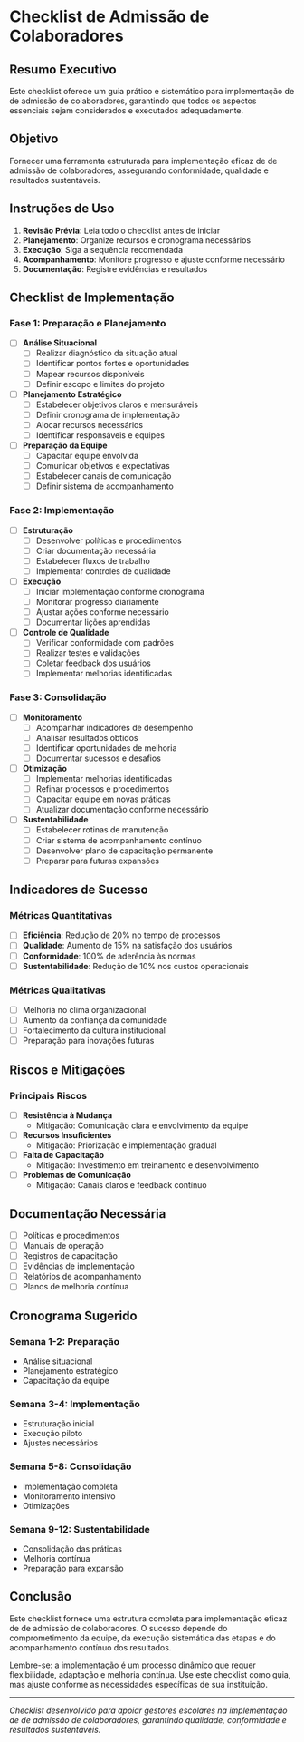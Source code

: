 # Checklist de Admissão de Colaboradores

## Resumo Executivo

Este checklist oferece um guia prático e sistemático para implementação de de admissão de colaboradores, garantindo que todos os aspectos essenciais sejam considerados e executados adequadamente.

## Objetivo

Fornecer uma ferramenta estruturada para implementação eficaz de de admissão de colaboradores, assegurando conformidade, qualidade e resultados sustentáveis.

## Instruções de Uso

1. **Revisão Prévia**: Leia todo o checklist antes de iniciar
2. **Planejamento**: Organize recursos e cronograma necessários
3. **Execução**: Siga a sequência recomendada
4. **Acompanhamento**: Monitore progresso e ajuste conforme necessário
5. **Documentação**: Registre evidências e resultados

## Checklist de Implementação

### Fase 1: Preparação e Planejamento

- [ ] **Análise Situacional**
  - [ ] Realizar diagnóstico da situação atual
  - [ ] Identificar pontos fortes e oportunidades
  - [ ] Mapear recursos disponíveis
  - [ ] Definir escopo e limites do projeto

- [ ] **Planejamento Estratégico**
  - [ ] Estabelecer objetivos claros e mensuráveis
  - [ ] Definir cronograma de implementação
  - [ ] Alocar recursos necessários
  - [ ] Identificar responsáveis e equipes

- [ ] **Preparação da Equipe**
  - [ ] Capacitar equipe envolvida
  - [ ] Comunicar objetivos e expectativas
  - [ ] Estabelecer canais de comunicação
  - [ ] Definir sistema de acompanhamento

### Fase 2: Implementação

- [ ] **Estruturação**
  - [ ] Desenvolver políticas e procedimentos
  - [ ] Criar documentação necessária
  - [ ] Estabelecer fluxos de trabalho
  - [ ] Implementar controles de qualidade

- [ ] **Execução**
  - [ ] Iniciar implementação conforme cronograma
  - [ ] Monitorar progresso diariamente
  - [ ] Ajustar ações conforme necessário
  - [ ] Documentar lições aprendidas

- [ ] **Controle de Qualidade**
  - [ ] Verificar conformidade com padrões
  - [ ] Realizar testes e validações
  - [ ] Coletar feedback dos usuários
  - [ ] Implementar melhorias identificadas

### Fase 3: Consolidação

- [ ] **Monitoramento**
  - [ ] Acompanhar indicadores de desempenho
  - [ ] Analisar resultados obtidos
  - [ ] Identificar oportunidades de melhoria
  - [ ] Documentar sucessos e desafios

- [ ] **Otimização**
  - [ ] Implementar melhorias identificadas
  - [ ] Refinar processos e procedimentos
  - [ ] Capacitar equipe em novas práticas
  - [ ] Atualizar documentação conforme necessário

- [ ] **Sustentabilidade**
  - [ ] Estabelecer rotinas de manutenção
  - [ ] Criar sistema de acompanhamento contínuo
  - [ ] Desenvolver plano de capacitação permanente
  - [ ] Preparar para futuras expansões

## Indicadores de Sucesso

### Métricas Quantitativas
- [ ] **Eficiência**: Redução de 20% no tempo de processos
- [ ] **Qualidade**: Aumento de 15% na satisfação dos usuários
- [ ] **Conformidade**: 100% de aderência às normas
- [ ] **Sustentabilidade**: Redução de 10% nos custos operacionais

### Métricas Qualitativas
- [ ] Melhoria no clima organizacional
- [ ] Aumento da confiança da comunidade
- [ ] Fortalecimento da cultura institucional
- [ ] Preparação para inovações futuras

## Riscos e Mitigações

### Principais Riscos
- [ ] **Resistência à Mudança**
  - Mitigação: Comunicação clara e envolvimento da equipe
- [ ] **Recursos Insuficientes**
  - Mitigação: Priorização e implementação gradual
- [ ] **Falta de Capacitação**
  - Mitigação: Investimento em treinamento e desenvolvimento
- [ ] **Problemas de Comunicação**
  - Mitigação: Canais claros e feedback contínuo

## Documentação Necessária

- [ ] Políticas e procedimentos
- [ ] Manuais de operação
- [ ] Registros de capacitação
- [ ] Evidências de implementação
- [ ] Relatórios de acompanhamento
- [ ] Planos de melhoria contínua

## Cronograma Sugerido

### Semana 1-2: Preparação
- Análise situacional
- Planejamento estratégico
- Capacitação da equipe

### Semana 3-4: Implementação
- Estruturação inicial
- Execução piloto
- Ajustes necessários

### Semana 5-8: Consolidação
- Implementação completa
- Monitoramento intensivo
- Otimizações

### Semana 9-12: Sustentabilidade
- Consolidação das práticas
- Melhoria contínua
- Preparação para expansão

## Conclusão

Este checklist fornece uma estrutura completa para implementação eficaz de de admissão de colaboradores. O sucesso depende do comprometimento da equipe, da execução sistemática das etapas e do acompanhamento contínuo dos resultados.

Lembre-se: a implementação é um processo dinâmico que requer flexibilidade, adaptação e melhoria contínua. Use este checklist como guia, mas ajuste conforme as necessidades específicas de sua instituição.

---

*Checklist desenvolvido para apoiar gestores escolares na implementação de de admissão de colaboradores, garantindo qualidade, conformidade e resultados sustentáveis.*